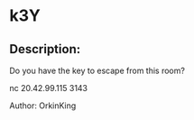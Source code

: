 
# k3Y
## Description:
Do you have the key to escape from this room?

nc 20.42.99.115 3143

Author: OrkinKing

